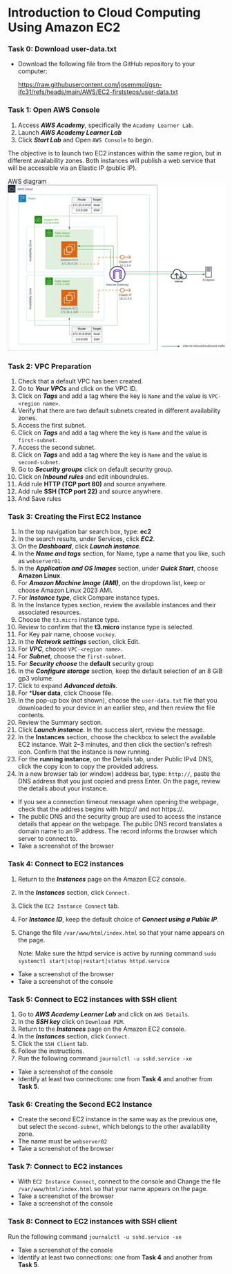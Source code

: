 # Introduction to Cloud Computing Using Amazon EC2

### Task 0: Download user-data.txt
- Download the following file from the GitHub repository to your computer:
  
  https://raw.githubusercontent.com/josemmol/gsn-ifc31/refs/heads/main/AWS/EC2-firststeps/user-data.txt

### Task 1: Open AWS Console
1. Access ***AWS Academy***, specifically the `Academy Learner Lab`.
2. Launch ***AWS Academy Learner Lab***
3. Click ***Start Lab*** and Open `AWS Console` to begin.

The objective is to launch two EC2 instances within the same region, but in different availability zones. Both instances will publish a web service that will be accessible via an Elastic IP (public IP).

AWS diagram
![AWS EC2 Diagram](ip-insights-blog-figure-9.png)

### Task 2: VPC Preparation
1. Check that a default VPC has been created.
2. Go to ***Your VPCs*** and click on the VPC ID.
3. Click on ***Tags*** and add a tag where the key is `Name` and the value is `VPC-<region name>`.
4. Verify that there are two default subnets created in different availability zones.
5. Access the first subnet.
6. Click on ***Tags*** and add a tag where the key is `Name` and the value is `first-subnet`.
7. Access the second subnet.
8. Click on ***Tags*** and add a tag where the key is `Name` and the value is `second-subnet`.
9. Go to ***Security groups*** click on default security group.
10. Click on ***Inbound rules*** and edit inboundrules.
11. Add rule **HTTP (TCP port 80)** and source anywhere.
12. Add rule **SSH (TCP port 22)** and source anywhere.
13. And Save rules
   
### Task 3: Creating the First EC2 Instance
1. In the top navigation bar search box, type:
**ec2**
1. In the search results, under Services, click ***EC2***.
1. On the ***Dashboard***, click ***Launch instance***.
1. In the ***Name and tags*** section, for Name, type a name that you like, such as `webserver01`.
1. In the ***Application and OS Images*** section, under ***Quick Start***, choose **Amazon Linux**.
1. For ***Amazon Machine Image (AMI)***, on the dropdown list, keep or choose Amazon Linux 2023 AMI.
1. For ***Instance type***, click Compare instance types.
1. In the Instance types section, review the available instances and their associated resources.
1. Choose the `t3.micro` instance type.
1. Review to confirm that the **t3.micro** instance type is selected.
1. For Key pair name, choose `vockey`. 
1. In the ***Network settings*** section, click Edit.
1. For ***VPC***, choose `VPC-<region name>`.
1. For ***Subnet***, choose the `first-subnet`.
1. For ***Security choose*** the **default** security group 
1. In the ***Configure storage*** section, keep the default selection of an 8 GiB gp3 volume. 
1. Click to expand ***Advanced details***.
1. For ***User data**, click Choose file.
1. In the pop-up box (not shown), choose the `user-data.txt` file that you downloaded to your device in an earlier step, and then review the file contents.
1. Review the Summary section.  
1. Click ***Launch instance***. In the success alert, review the message.
1. In the **Instances** section, choose the checkbox to select the available EC2 instance. Wait 2–3 minutes, and then click the section's refresh icon. Confirm that the instance is now running.
1. For the **running instance**, on the Details tab, under Public IPv4 DNS, click the copy icon to copy the provided address.
1. In a new browser tab (or window) address bar, type:
`http://`, paste the DNS address that you just copied and press Enter. On the page, review the details about your instance.

- If you see a connection timeout message when opening the webpage, check that the address begins with http:// and not https://.
- The public DNS and the security group are used to access the instance details that appear on the webpage. The public DNS record translates a domain name to an IP address. The record informs the browser which server to connect to.
- Take a screenshot of the browser

### Task 4: Connect to EC2 instances
1. Return to the ***Instances*** page on the Amazon EC2 console.
1. In the ***Instances*** section, click `Connect`.
1. Click the `EC2 Instance Connect` tab.
1. For ***Instance ID***, keep the default choice of ***Connect using a Public IP***.
1. Change the file `/var/www/html/index.html` so that your name appears on the page.
   
   Note: Make sure the httpd service is active by running command
   `sudo systemctl start|stop|restart|status httpd.service`
- Take a screenshot of the browser
- Take a screenshot of the console

### Task 5: Connect to EC2 instances with SSH client
1. Go to ***AWS Academy Learner Lab*** and click on `AWS Details`.
2. In the ***SSH key*** click on `Download PEM`.
3. Return to the ***Instances*** page on the Amazon EC2 console.
4. In the ***Instances*** section, click `Connect`.
5. Click the `SSH Client` tab.
6. Follow the instructions.
1. Run the following command `journalctl -u sshd.service -xe`
- Take a screenshot of the console
- Identify at least two connections: one from **Task 4** and another from **Task 5**.

### Task 6: Creating the Second EC2 Instance
- Create the second EC2 instance in the same way as the previous one, but select the `second-subnet`, which belongs to the other availability zone. 
- The name must be `webserver02`
- Take a screenshot of the browser

### Task 7: Connect to EC2 instances
- With `EC2 Instance Connect`, connect to the console and Change the file `/var/www/html/index.html` so that your name appears on the page.
- Take a screenshot of the browser
- Take a screenshot of the console

### Task 8: Connect to EC2 instances with SSH client
Run the following command `journalctl -u sshd.service -xe`
- Take a screenshot of the console
- Identify at least two connections: one from **Task 4** and another from **Task 5**.
